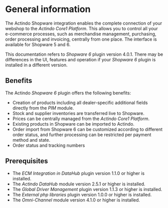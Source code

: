 # General information

The Actindo Shopware integration enables the complete connection of your webshop to the *Actindo Core1 Platform*. This allows you to control all your e-commerce processes, such as merchandise management, purchasing, order processing and invoicing, centrally from one place. The interface is available for Shopware 5 and 6. 

[comment]: <> (Info kommt aus der Actindo webseite. Bitte prüfen, ob aktuell. Zusätzliche Info: Actindo is a certified Shopware Technology Partner. Hier erwähnen?)

This documentation refers to *Shopware 6* plugin version 4.0.1. There may be differences in the UI, features and operation if your *Shopware 6* plugin is installed in a different version.

## Benefits

The Actindo *Shopware 6* plugin offers the following benefits:

- Creation of products including all dealer-specific additional fields directly from the *PIM* module.
- Stock and supplier inventories are transferred live to Shopware.
- Prices can be centrally managed from the *Actindo Core1 Platform*.
- Existing products in Shopware can be imported to Actindo.
- Order import from Shopware 6 can be customized according to different order status, and further processing can be restricted per payment method and state. 
-  Order status and tracking numbers

[comment]: <> (Check with Oli zwei letzte Punkte. Import from Shopware and further processing/export to OMS? Letzter Punkt zu ergänzen. Was ist mit tracking numbers? Nichts zu sehen dazu bei Shopware 6 Settings.)

## Prerequisites

- The *ECM Integration in DataHub* plugin version 1.1.0 or higher is installed.
- The *Actindo DataHub* module version 2.5.1 or higher is installed.
- The *Global Driver Management* plugin version 1.1.3 or higher is installed.
- The *External php libraries* plugin version 1.0.0 or higher is installed.
- The *Omni-Channel* module version 4.1.0 or higher is installed.
